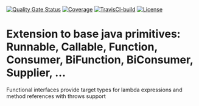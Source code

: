 [![Quality Gate Status](https://sonarcloud.io/api/project_badges/measure?project=sftwnd_crayfish_common_functional&metric=alert_status)](https://sonarcloud.io/summary/new_code?id=sftwnd_crayfish_common_functional) [![Coverage](https://sonarcloud.io/api/project_badges/measure?project=sftwnd_crayfish_common_functional&metric=coverage)](https://sonarcloud.io/summary/new_code?id=sftwnd_crayfish_common_functional) [![TravisCI-build](https://app.travis-ci.com/sftwnd/crayfish-common-crc.svg?branch=master)](https://app.travis-ci.com/github/sftwnd/crayfish-common-crc/logscans) [![License](https://img.shields.io/github/license/sftwnd/crayfish-common-crc)](https://github.com/sftwnd/crayfish-common-crc/blob/master/LICENSE)

# Extension to base java primitives: Runnable, Callable, Function, Consumer, BiFunction, BiConsumer, Supplier, ...

Functional interfaces provide target types for lambda expressions and method references with throws support

